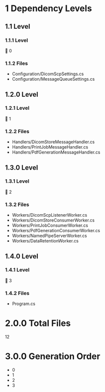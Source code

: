 # 1 Dependency Levels

## 1.1 Level

### 1.1.1 Level

🔹 0

### 1.1.2 Files

- Configuration/DicomScpSettings.cs
- Configuration/MessageQueueSettings.cs

## 1.2.0 Level

### 1.2.1 Level

🔹 1

### 1.2.2 Files

- Handlers/DicomStoreMessageHandler.cs
- Handlers/PrintJobMessageHandler.cs
- Handlers/PdfGenerationMessageHandler.cs

## 1.3.0 Level

### 1.3.1 Level

🔹 2

### 1.3.2 Files

- Workers/DicomScpListenerWorker.cs
- Workers/DicomStoreConsumerWorker.cs
- Workers/PrintJobConsumerWorker.cs
- Workers/PdfGenerationConsumerWorker.cs
- Workers/NamedPipeServerWorker.cs
- Workers/DataRetentionWorker.cs

## 1.4.0 Level

### 1.4.1 Level

🔹 3

### 1.4.2 Files

- Program.cs

# 2.0.0 Total Files

12

# 3.0.0 Generation Order

- 0
- 1
- 2
- 3

